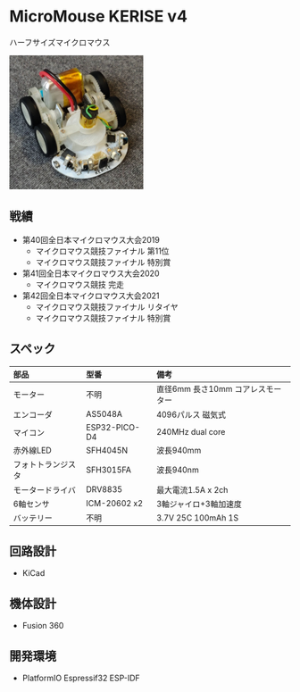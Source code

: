 # MicroMouse KERISE v4

ハーフサイズマイクロマウス

<img src="images/kerise-v4-3.jpg" alt="KERISE v4" width="240px"/>

## 戦績

- 第40回全日本マイクロマウス大会2019
  - マイクロマウス競技ファイナル 第11位
  - マイクロマウス競技ファイナル 特別賞
- 第41回全日本マイクロマウス大会2020
  - マイクロマウス競技 完走
- 第42回全日本マイクロマウス大会2021
  - マイクロマウス競技ファイナル リタイヤ
  - マイクロマウス競技ファイナル 特別賞

## スペック

| 部品               | 型番          | 備考                              |
| :----------------- | :------------ | :-------------------------------- |
| モーター           | 不明          | 直径6mm 長さ10mm コアレスモーター |
| エンコーダ         | AS5048A       | 4096パルス 磁気式                 |
| マイコン           | ESP32-PICO-D4 | 240MHz dual core                  |
| 赤外線LED          | SFH4045N      | 波長940mm                         |
| フォトトランジスタ | SFH3015FA     | 波長940nm                         |
| モータードライバ   | DRV8835       | 最大電流1.5A x 2ch                |
| 6軸センサ          | ICM-20602 x2  | 3軸ジャイロ+3軸加速度             |
| バッテリー         | 不明          | 3.7V 25C 100mAh 1S                |

## 回路設計

- KiCad

## 機体設計

- Fusion 360

## 開発環境

- PlatformIO Espressif32 ESP-IDF
